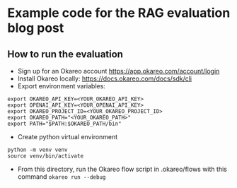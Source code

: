 # Example code for the RAG evaluation blog post

## How to run the evaluation

- Sign up for an Okareo account https://app.okareo.com/account/login
- Install Okareo locally: https://docs.okareo.com/docs/sdk/cli
- Export environment variables: 

```
export OKAREO_API_KEY=<YOUR_OKAREO_API_KEY>
export OPENAI_API_KEY=<YOUR_OPENAI_API_KEY>
export OKAREO_PROJECT_ID=<YOUR_OKAREO_PROJECT_ID>
export OKAREO_PATH="<YOUR_OKAREO_PATH>"
export PATH="$PATH:$OKAREO_PATH/bin"
```

- Create python virtual environment
```
python -m venv venv
source venv/bin/activate
```

- From this directory, run the Okareo flow script in .okareo/flows with this command ```okareo run --debug```
